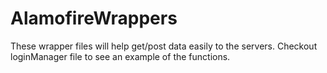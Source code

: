 # AlamofireWrappers


These wrapper files will help get/post data easily to the servers. Checkout loginManager file to see an example of the functions.
